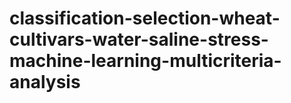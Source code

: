 # classification-selection-wheat-cultivars-water-saline-stress-machine-learning-multicriteria-analysis